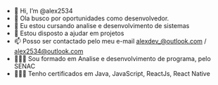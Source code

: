 - 👋 Hi, I’m @alex2534
- 👀 Ola busco por oportunidades como desenvolvedor.
- 🌱 Eu estou cursando analise e desenvolvimento de sistemas
- 💞️ Estou disposto a ajudar em projetos
- 📫 Posso ser contactado pelo meu e-mail alexdev_@outlook.com / alex2534@outlook.com
- 👨🏻‍🎓 Sou formado em Analise e desenvolvimento de programa, pelo SENAC 
- 👨🏻‍🎓 Tenho certificados em Java, JavaScript, ReactJs, React Native

<!---
alex2534/alex2534 is a ✨ special ✨ repository because its `README.md` (this file) appears on your GitHub profile.
You can click the Preview link to take a look at your changes.
--->
